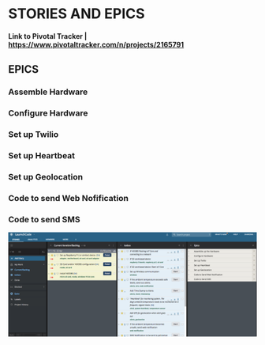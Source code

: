 # STORIES AND EPICS

#### Link to Pivotal Tracker | https://www.pivotaltracker.com/n/projects/2165791

## EPICS
### Assemble Hardware
### Configure Hardware
### Set up Twilio
### Set up Heartbeat
### Set up Geolocation
### Code to send Web Nofification
### Code to send SMS




![PivotalTracker](Project2165791_April19.png)

